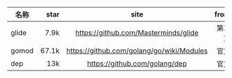 
| 名称        | star   |  site| from |
| --------   | -----:  | :----:  | ----: |
| glide     | 7.9k |   https://github.com/Masterminds/glide     | 第三方 |
| gomod        |   67.1k   |   https://github.com/golang/go/wiki/Modules   |官方|
| dep        |    13k    |  https://github.com/golang/dep  | 官方|